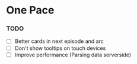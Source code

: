 # One Pace

### TODO

-   [ ] Better cards in next episode and arc
-   [ ] Don't show tooltips on touch devices
-   [ ] Improve performance (Parsing data serverside)

